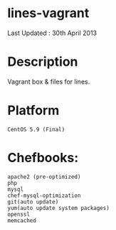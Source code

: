 lines-vagrant
=============

Last Updated : 30th April 2013

Description
=============

Vagrant box & files for lines.

Platform
=============

    CentOS 5.9 (Final)

Chefbooks:
=============

    apache2 (pre-optimized)
    php
    mysql
    chef-mysql-optimization
    git(auto update)
    yum(auto update system packages)
    openssl
    memcached
